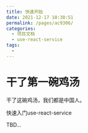 ```yaml
---
title: 快速开始
date: 2021-12-17 10:30:51
permalink: /pages/ac9306/
categories:
  - 项目文档
  - use-react-service
tags:
  - 
---
```

# 干了第一碗鸡汤

干了这碗鸡汤，我们都是中国人。

快速入门use-react-service

TBD...
